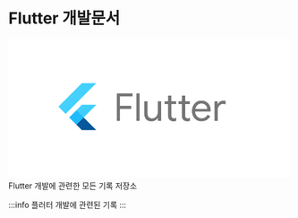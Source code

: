 # Flutter 개발문서
![flutter-image](../images/flutter-image.png)
Flutter 개발에 관련한 모든 기록 저장소

:::info
플러터 개발에 관련된 기록
:::